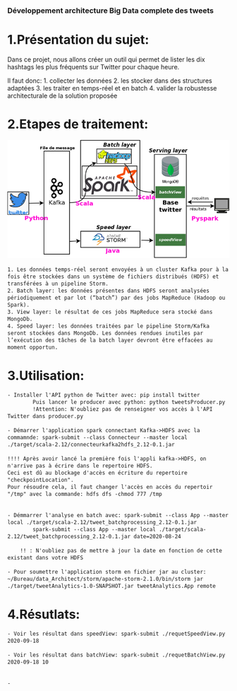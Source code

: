 ### Développement architecture Big Data complete des tweets

# 1.Présentation du sujet:
Dans ce projet, nous allons créer un outil qui permet de lister les dix hashtags les plus fréquents sur Twitter pour chaque heure.

Il faut donc:
    1. collecter les données
    2. les stocker dans des structures adaptées
    3. les traiter en temps-réel et en batch
    4. valider la robustesse architecturale de la solution proposée


# 2.Etapes de traitement:

![Architecture fonctionnelle](https://github.com/carolio7/lambda_architecture_for_tweetsProcessing/blob/master/architecture_fonctionnelle_simplified.png)
    
    1. Les données temps-réel seront envoyées à un cluster Kafka pour à la fois être stockées dans un système de fichiers distribués (HDFS) et transférées à un pipeline Storm.
    2. Batch layer: les données présentes dans HDFS seront analysées périodiquement et par lot (“batch”) par des jobs MapReduce (Hadoop ou Spark).
    3. View layer: le résultat de ces jobs MapReduce sera stocké dans MongoDb.
    4. Speed layer: les données traitées par le pipeline Storm/Kafka seront stockées dans MongoDb. Les données rendues inutiles par l’exécution des tâches de la batch layer devront être effacées au moment opportun.

# 3.Utilisation:
    - Installer l'API python de Twitter avec: pip install twitter
            Puis lancer le producer avec python: python tweetsProducer.py
            !Attention: N'oubliez pas de renseigner vos accès à l'API Twitter dans producer.py
            
    - Démarrer l'application spark connectant Kafka->HDFS avec la commamnde: spark-submit --class Connecteur --master local ./target/scala-2.12/connecteurkafka2hdfs_2.12-0.1.jar
    
    !!!! Après avoir lancé la première fois l'appli kafka->HDFS, on n'arrive pas à écrire dans le repertoire HDFS.
	Ceci est dû au blockage d'accès en écriture du repertoire "checkpointLocation".
	Pour résoudre cela, il faut changer l'accès en accès du repertoir "/tmp" avec la commande: hdfs dfs -chmod 777 /tmp 
	

    - Démmarrer l'analyse en batch avec: spark-submit --class App --master local ./target/scala-2.12/tweet_batchprocessing_2.12-0.1.jar
    		spark-submit --class App --master local ./target/scala-2.12/tweet_batchprocessing_2.12-0.1.jar date=2020-08-24
    	
    	!! : N'oubliez pas de mettre à jour la date en fonction de cette existant dans votre HDFS

    - Pour soumettre l'application storm en fichier jar au cluster: ~/Bureau/data_Architect/storm/apache-storm-2.1.0/bin/storm jar ./target/tweetAnalytics-1.0-SNAPSHOT.jar tweetAnalytics.App remote

# 4.Résutlats:  
    - Voir les résultat dans speedView: spark-submit ./requetSpeedView.py 2020-09-18
    
    - Voir les résultat dans batchView: spark-submit ./requetBatchView.py 2020-09-18 10
    
    
    - 
